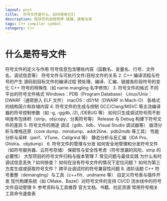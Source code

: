```yaml
---
layout: post
title:  符号文件是什么，如何使用它们
description: 程序员的自我修养-链接，装载与库
tags: C++ compiler symbol
category: C++ 
---
```


#  什么是符号文件

符号文件的定义与作用
符号信息包含哪些内容（函数名、变量名、行号、文件名、调试信息等）
符号文件与可执行文件/目标文件的关系
2. C++ 编译流程与符号的产生
源码到目标文件的编译过程
预处理、编译、汇编、链接各阶段符号的变化
C++ 符号的特殊性（如 name mangling 名字修饰）
3. 符号文件的格式
不同平台的符号文件格式
Windows：PDB（Program Database）
Linux/Unix：DWARF（通常嵌入 ELF 文件）
macOS：dSYM（DWARF in Mach-O）
各格式的结构简介和存储内容
4. 符号文件的生成与控制
GCC/Clang/MSVC 等主流编译器的符号控制参数（如 -g, -ggdb, /Zi, /DEBUG 等）
如何只生成调试符号而不影响发布包体积（strip、objcopy、分离符号等）
Release 与 Debug 构建下符号文件的差异
5. 符号文件的用途
调试（gdb、lldb、Visual Studio 调试器等）
崩溃分析与堆栈还原（core dump、minidump、addr2line、pdb2mdb 等工具）
性能分析与采样（perf、VTune、Callgrind 等）
静态分析与反汇编（IDA Pro、Ghidra、objdump）
6. 符号文件的管理与分发
如何安全地管理和分发符号文件（如符号服务器、云符号存储）
保密性与安全性考虑（符号泄漏的风险、strip 的必要性）
大型项目的符号文件归档与版本管理
7. 常见问题与最佳实践
为什么有时调试信息丢失？如何排查？
如何在没有符号文件的情况下定位问题？
如何为第三方库生成或获取符号文件？
跨平台调试时的符号兼容性问题
8. 进阶话题
C++ 符号重整（demangling）与工具（c++filt、undname 等）
自定义符号表与插件开发
现代构建系统（如 CMake、Bazel）对符号文件的支持
CI/CD 流水线中的符号文件自动管理
9. 参考资料与工具推荐
官方文档、书籍、社区资源
常用符号相关工具命令速查表
